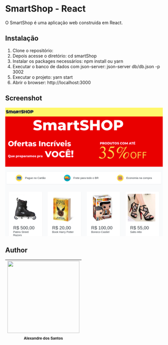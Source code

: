 # SmartShop - React 

O SmartShop é uma aplicação web construida em React.

## Instalação

1. Clone o repositório: 
2. Depois acesse o diretório: cd smartShop
3. Instalar os packages necessários: npm install ou yarn
4. Executar o banco de dados com json-server: json-server db/db.json -p 3002
4. Executar o projeto: yarn start
5. Abrir o browser: http://localhost:3000

## Screenshot
![smartShop](./screen-shot/screen-shot.png)
   
## Author
| [<img alt="" width="230" height="230" class="avatar width-full rounded-2" src="https://avatars1.githubusercontent.com/u/20932604?s=460&amp;v=4"><br><sub>Alexandre dos Santos</sub>](https://github.com/alexandrejuk) |
| :---: |

